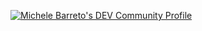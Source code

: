 [![Michele Barreto's DEV Community Profile](https://d2fltix0v2e0sb.cloudfront.net/dev-badge.svg)](https://dev.to/michelebarreto)
